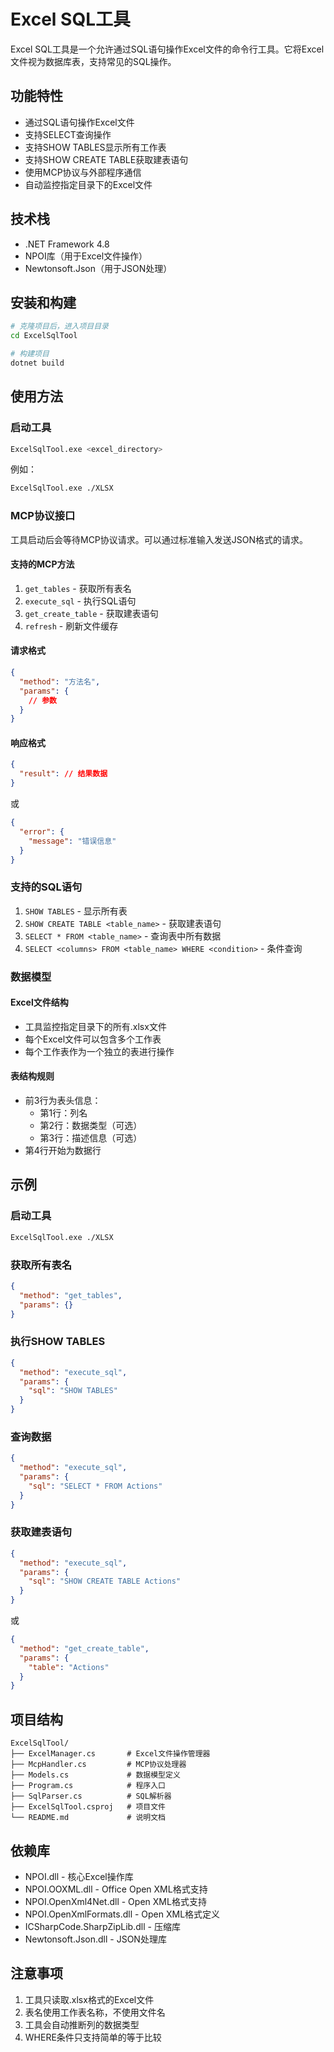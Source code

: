 # Excel SQL工具

Excel SQL工具是一个允许通过SQL语句操作Excel文件的命令行工具。它将Excel文件视为数据库表，支持常见的SQL操作。

## 功能特性

- 通过SQL语句操作Excel文件
- 支持SELECT查询操作
- 支持SHOW TABLES显示所有工作表
- 支持SHOW CREATE TABLE获取建表语句
- 使用MCP协议与外部程序通信
- 自动监控指定目录下的Excel文件

## 技术栈

- .NET Framework 4.8
- NPOI库（用于Excel文件操作）
- Newtonsoft.Json（用于JSON处理）

## 安装和构建

```bash
# 克隆项目后，进入项目目录
cd ExcelSqlTool

# 构建项目
dotnet build
```

## 使用方法

### 启动工具

```bash
ExcelSqlTool.exe <excel_directory>
```

例如：
```bash
ExcelSqlTool.exe ./XLSX
```

### MCP协议接口

工具启动后会等待MCP协议请求。可以通过标准输入发送JSON格式的请求。

#### 支持的MCP方法

1. `get_tables` - 获取所有表名
2. `execute_sql` - 执行SQL语句
3. `get_create_table` - 获取建表语句
4. `refresh` - 刷新文件缓存

#### 请求格式

```json
{
  "method": "方法名",
  "params": {
    // 参数
  }
}
```

#### 响应格式

```json
{
  "result": // 结果数据
}
```

或

```json
{
  "error": {
    "message": "错误信息"
  }
}
```

### 支持的SQL语句

1. `SHOW TABLES` - 显示所有表
2. `SHOW CREATE TABLE <table_name>` - 获取建表语句
3. `SELECT * FROM <table_name>` - 查询表中所有数据
4. `SELECT <columns> FROM <table_name> WHERE <condition>` - 条件查询

### 数据模型

#### Excel文件结构

- 工具监控指定目录下的所有.xlsx文件
- 每个Excel文件可以包含多个工作表
- 每个工作表作为一个独立的表进行操作

#### 表结构规则

- 前3行为表头信息：
  - 第1行：列名
  - 第2行：数据类型（可选）
  - 第3行：描述信息（可选）
- 第4行开始为数据行

## 示例

### 启动工具

```bash
ExcelSqlTool.exe ./XLSX
```

### 获取所有表名

```json
{
  "method": "get_tables",
  "params": {}
}
```

### 执行SHOW TABLES

```json
{
  "method": "execute_sql",
  "params": {
    "sql": "SHOW TABLES"
  }
}
```

### 查询数据

```json
{
  "method": "execute_sql",
  "params": {
    "sql": "SELECT * FROM Actions"
  }
}
```

### 获取建表语句

```json
{
  "method": "execute_sql",
  "params": {
    "sql": "SHOW CREATE TABLE Actions"
  }
}
```

或

```json
{
  "method": "get_create_table",
  "params": {
    "table": "Actions"
  }
}
```

## 项目结构

```
ExcelSqlTool/
├── ExcelManager.cs       # Excel文件操作管理器
├── McpHandler.cs         # MCP协议处理器
├── Models.cs             # 数据模型定义
├── Program.cs            # 程序入口
├── SqlParser.cs          # SQL解析器
├── ExcelSqlTool.csproj   # 项目文件
└── README.md             # 说明文档
```

## 依赖库

- NPOI.dll - 核心Excel操作库
- NPOI.OOXML.dll - Office Open XML格式支持
- NPOI.OpenXml4Net.dll - Open XML格式支持
- NPOI.OpenXmlFormats.dll - Open XML格式定义
- ICSharpCode.SharpZipLib.dll - 压缩库
- Newtonsoft.Json.dll - JSON处理库

## 注意事项

1. 工具只读取.xlsx格式的Excel文件
2. 表名使用工作表名称，不使用文件名
3. 工具会自动推断列的数据类型
4. WHERE条件只支持简单的等于比较